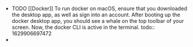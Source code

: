 - TODO [[Docker]] To run docker on macOS, ensure that you downloaded the desktop app, as well as sign into an account. After booting up the docker desktop app, you should see a whale on the top toolbar of your screen. Now, the docker CLI is active in the terminal.
  todo:: 1629906697472
-